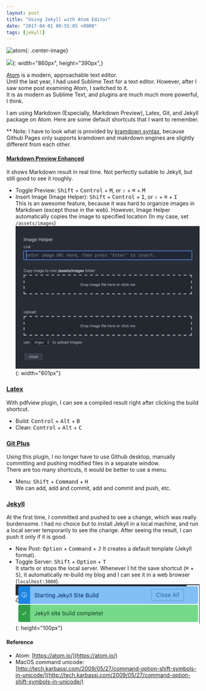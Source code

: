 ```yaml
---
layout: post
title: "Using Jekyll with Atom Editor"
date: "2017-04-01 09:55:05 +0900"
tags: [jekyll]
---
```


![atom](https://github-atom-io-herokuapp-com.global.ssl.fastly.net/assets/logo@2x-a922b71bfaf4cdc1dcf7a5ea29b92a91.png){: .center-image}

![](https://github-atom-io-herokuapp-com.global.ssl.fastly.net/assets/screenshot-main@2x-f5f56d18fa8896b3d987d24fc903d03f.png){: width="860px", height="390px",}

[Atom](https://atom.io/) is a modern, approachable text editor.  
Until the last year, I had used Sublime Text for a text editor. However, after I saw some post examining Atom, I switched to it.  
It is as modern as Sublime Text, and plugins are much much more powerful, I think.

I am using Markdown (Especially, Markdown Preview), Latex, Git, and Jekyll package on Atom. Here are some default shortcuts that I want to remember.

\*\* Note: I have to look what is provided by [kramdown syntax](https://kramdown.gettalong.org/syntax.html), because Github Pages only supports kramdown and makrdown engines are slightly different from each other.



#### [Markdown Preview Enhanced](https://atom.io/packages/markdown-preview-enhanced)
It shows Markdown result in real time. Not perfectly suitable to Jekyll, but still good to see it roughly.
- Toggle Preview: <kbd>Shift</kbd> + <kbd>Control</kbd> + <kbd>M</kbd>, or <kbd>&#8679;</kbd> + <kbd>&#8984;</kbd> + <kbd>M</kbd>
- Insert Image (Image Helper): <kbd>Shift</kbd> + <kbd>Control</kbd> + <kbd>I</kbd>, or <kbd>&#8679;</kbd> + <kbd>&#8984;</kbd> + <kbd>I</kbd>  
This is an awesome feature, because it was hard to organize images in Markdown (except those in the web). However, Image Helper automatically copies the image to specified location (In my case, set `/assets/images`)
![atom_markdown_image_helper](/assets/images/atom_markdown_image_helper.png){: width="601px"}

### [Latex](https://atom.io/packages/latex)
With pdfview plugin, I can see a compiled result right after clicking the build shortcut.
- Build: <kbd>Control</kbd> + <kbd>Alt</kbd> + <kbd>B</kbd>
- Clean: <kbd>Control</kbd> + <kbd>Alt</kbd> + <kbd>C</kbd>

### [Git Plus](https://atom.io/packages/git-plus)
Using this plugin, I no longer have to use Github desktop, manually committing and pushing modified files in a separate window.  
There are too many shortcuts, it would be better to use a menu.
- Menu: <kbd>Shift</kbd> + <kbd>Command</kbd> + <kbd>H</kbd>  
We can add, add and commit, add and commit and push, etc.

### [Jekyll](https://atom.io/packages/jekyll)
At the first time, I committed and pushed to see a change, which was really burdensome. I had no choice but to install Jekyll in a local machine, and run a local server temporarily to see the change. After seeing the result, I can push it only if it is good.
- New Post: <kbd>Option</kbd> + <kbd>Command</kbd> + <kbd>J</kbd>
It creates a default template (Jekyll format).
- Toggle Server: <kbd>Shift</kbd> + <kbd>Option</kbd> + <kbd>T</kbd>  
It starts or stops the local server. Whenever I hit the save shortcut (<kbd>&#8984;</kbd> + <kbd>S</kbd>), it automatically re-build my blog and I can see it in a web browser (`localhost:3000`).
![jekyll_plugin](/assets/images/jekyll_plugin.png){: height="100px"}

#### Reference
- Atom: [https://atom.io/](https://atom.io/)
- MacOS command unicode: [http://tech.karbassi.com/2009/05/27/command-option-shift-symbols-in-unicode/](http://tech.karbassi.com/2009/05/27/command-option-shift-symbols-in-unicode/)
